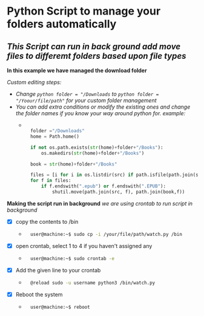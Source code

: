# Python Script to manage your folders automatically
## _This Script can run in back ground add move files to differemt folders based upon file types_

**In this example we have managed the download folder**

*Custom editing steps:*
* *Change `python folder = "/Downloads` to `python folder = "/Yoour/file/path"` for your custom folder management*
* *You can add extra conditions or modify the existing ones and change the folder names if you know your way around python  for. example:*
    * ```python

        folder ="/Downloads"
        home = Path.home()

        if not os.path.exists(str(home)+folder+"/Books"):
            os.makedirs(str(home)+folder+"/Books")

        book = str(home)+folder+"/Books"

        files = [i for i in os.listdir(src) if path.isfile(path.join(src, i))]
        for f in files:
            if f.endswith(".epub") or f.endswith(".EPUB"):
                shutil.move(path.join(src, f), path.join(book,f))
        ```

**Making the script run in background**
*we are using crontab to run script in background* 
* [x] copy the contents to /bin
    * ``` sh
        user@machine:~$ sudo cp -i /your/file/path/watch.py /bin 
        ```
* [x] open crontab, select 1 to 4 if you haven't assigned any
    * ``` bash
        user@machine:~$ sudo crontab -e
        ```
* [x] Add the given  line to your crontab
    * ``` bash 
        @reload sudo -u username python3 /bin/watch.py
        ```
* [x] Reboot the system
    * ```bash
        user@machine:~$ reboot
        ```
